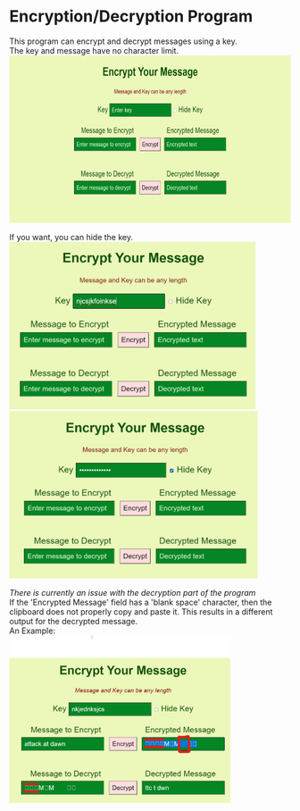 # Encryption/Decryption Program

This program can encrypt and decrypt messages using a key. <br>
The key and message have no character limit. <br>
<img src="assets/main.png" height="300">

If you want, you can hide the key. <br>
<img src="assets/key.png" height="300">
<img src="assets/hiddenKey.png" height="300">

<i> There is currently an issue with the decryption part of the program </i> <br>
If the 'Encrypted Message' field has a 'blank space' character, then the clipboard does not properly copy
and paste it. This results in a different output for the decrypted message. <br>
An Example: <br>
<img src="assets/issue2.png" height="300">
